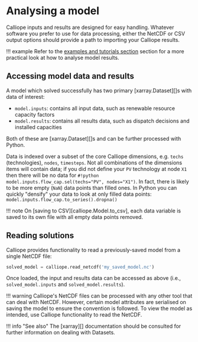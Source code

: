 # Analysing a model

Calliope inputs and results are designed for easy handling.
Whatever software you prefer to use for data processing, either the NetCDF or CSV output options should provide a path to importing your Calliope results.

!!! example
    Refer to the [examples and tutorials section](examples/index.md) section for a more practical look at how to analyse model results.

## Accessing model data and results

A model which solved successfully has two primary [xarray.Dataset][]s with data of interest:

* `model.inputs`: contains all input data, such as renewable resource capacity factors
* `model.results`: contains all results data, such as dispatch decisions and installed capacities

Both of these are [xarray.Dataset][]s and can be further processed with Python.

Data is indexed over a subset of the core Calliope dimensions, e.g. `techs` (technologies), `nodes`, `timesteps`.
Not all combinations of the dimensions items will contain data; if you did not define your `PV` technology at node `X1` then there will be no data for `#!python model.inputs.flow_cap.sel(techs="PV", nodes="X1")`.
In fact, there is likely to be more empty (`NaN`) data points than filled ones.
In Python you can quickly "densify" your data to look at only filled data points: `model.inputs.flow_cap.to_series().dropna()`

!!! note
    On [saving to CSV][calliope.Model.to_csv], each data variable is saved to its own file with all empty data points removed.

## Reading solutions

Calliope provides functionality to read a previously-saved model from a single NetCDF file:

```python
solved_model = calliope.read_netcdf('my_saved_model.nc')
```

Once loaded, the input and results data can be accessed as above (i.e., `solved_model.inputs` and `solved_model.results`).

!!! warning
    Calliope's NetCDF files can be processed with any other tool that can deal with NetCDF.
    However, certain model attributes are serialised on saving the model to ensure the convention is followed.
    To view the model as intended, use Calliope functionality to read the NetCDF.

!!! info "See also"
    The [xarray][] documentation should be consulted for further information on dealing with Datasets.
